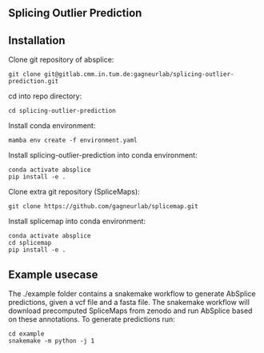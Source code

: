 Splicing Outlier Prediction
--------------------------------

## Installation
Clone git repository of absplice:
```
git clone git@gitlab.cmm.in.tum.de:gagneurlab/splicing-outlier-prediction.git
```

cd into repo directory:
```
cd splicing-outlier-prediction
```

Install conda environment:
```
mamba env create -f environment.yaml
```
Install splicing-outlier-prediction into conda environment:
```
conda activate absplice
pip install -e .
```

Clone extra git repository (SpliceMaps):
```
git clone https://github.com/gagneurlab/splicemap.git
```

Install splicemap into conda environment:
```
conda activate absplice
cd splicemap
pip install -e .
```

## Example usecase
The ./example folder contains a snakemake workflow to generate AbSplice predictions, given a vcf file and a fasta file.
The snakemake workflow will download precomputed SpliceMaps from zenodo and run AbSplice based on these annotations.
To generate predictions run:
```
cd example
snakemake -m python -j 1
```